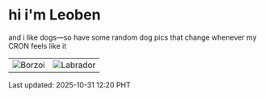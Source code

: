 # hi i'm Leoben

and i like dogs—so have some random dog pics that change whenever my CRON feels like it

|  |  |
|--------|----------|
| ![Borzoi](https://random-dog-vercel.vercel.app/api/random-borzoi?v=1761884459) | ![Labrador](https://random-dog-vercel.vercel.app/api/random-labrador?v=1761884459) |

Last updated: 2025-10-31 12:20 PHT

